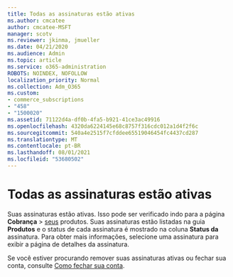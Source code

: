 ```yaml
---
title: Todas as assinaturas estão ativas
ms.author: cmcatee
author: cmcatee-MSFT
manager: scotv
ms.reviewer: jkinma, jmueller
ms.date: 04/21/2020
ms.audience: Admin
ms.topic: article
ms.service: o365-administration
ROBOTS: NOINDEX, NOFOLLOW
localization_priority: Normal
ms.collection: Adm_O365
ms.custom:
- commerce_subscriptions
- "458"
- "1500020"
ms.assetid: 71122d4a-df0b-4fa5-b921-41ce3ac49916
ms.openlocfilehash: 4320da6224145e68c8757f316cdc012a1d4f2f6c
ms.sourcegitcommit: 540a4e2515f7cfddee65519046454fc4437cd287
ms.translationtype: MT
ms.contentlocale: pt-BR
ms.lasthandoff: 08/01/2021
ms.locfileid: "53680502"
---
```

# <a name="all-subscriptions-are-active"></a>Todas as assinaturas estão ativas

Suas assinaturas estão ativas. Isso pode ser verificado indo para a página **Cobrança** \> [seus](https://go.microsoft.com/fwlink/p/?linkid=842054) produtos. Suas assinaturas estão listadas na guia **Produtos** e o status de cada assinatura é mostrado na coluna **Status da** assinatura. Para obter mais informações, selecione uma assinatura para exibir a página de detalhes da assinatura.
  
Se você estiver procurando remover suas assinaturas ativas ou fechar sua conta, consulte [Como fechar sua conta](https://docs.microsoft.com/microsoft-365/commerce/close-your-account?view=o365-worldwide).
